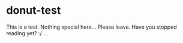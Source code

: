 # donut-test
This is a test.
Nothing special here...
Please leave.
Have you stopped reading yet?
:/
...
